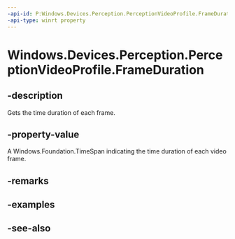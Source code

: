 ```yaml
---
-api-id: P:Windows.Devices.Perception.PerceptionVideoProfile.FrameDuration
-api-type: winrt property
---
```


<!-- Property syntax
public Windows.Foundation.TimeSpan FrameDuration { get; }
-->

# Windows.Devices.Perception.PerceptionVideoProfile.FrameDuration

## -description
Gets the time duration of each frame.

## -property-value
A Windows.Foundation.TimeSpan indicating the time duration of each video frame.

## -remarks

## -examples

## -see-also
